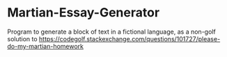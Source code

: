 # Martian-Essay-Generator
Program to generate a block of text in a fictional language, as a non-golf solution to https://codegolf.stackexchange.com/questions/101727/please-do-my-martian-homework

